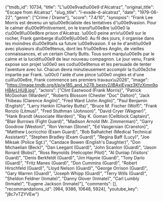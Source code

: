 {"tmdb_id": 10734, "title": "L'\u00e9vad\u00e9 d'Alcatraz", "original_title": "Escape from Alcatraz", "slug_title": "l-evade-d-alcatraz", "date": "1979-06-22", "genre": ["Crime / Drame"], "score": "7.4/10", "synopsis": "Frank Lee Morris est devenu un sp\u00e9cialiste des tentatives d'\u00e9vasion. Pour le calmer d\u00e9finitivement, on le transf\u00e8re \u00e0 la c\u00e9l\u00e8bre prison d'Alcatraz. \u00c0 peine arriv\u00e9 sur le rocher, Frank gamberge d\u00e9j\u00e0. Au fil des jours, il organise dans les moindres d\u00e9tails sa future \u00e9vasion. Il se lie d'amiti\u00e9 avec plusieurs d\u00e9tenus, dont les fr\u00e8res Anglin, de vieilles connaissances, et un certain Charly Butts. Tous sont marqu\u00e9s par le calme et la lucidit\u00e9 de leur nouveau compagnon. Le jour venu, Frank expose son projet \u00e0 ses cod\u00e9tenus et les persuade de tenter l'aventure avec lui. Chacun devra minutieusement accomplir la t\u00e2che impartie par Frank. \u00c0 l'aide d'une pince \u00e0 ongles et d'une cuill\u00e8re, Frank commence ses premiers travaux\u2026", "image": "https://image.tmdb.org/t/p/w185_and_h278_bestv2/lBAxIEywz3KfzXimn9qHBArLHU8.jpg", "actors": ["Clint Eastwood (Frank Morris)", "Patrick McGoohan (Warden)", "Roberts Blossom (Chester \"Doc\" Dalton)", "Jack Thibeau (Clarence Anglin)", "Fred Ward (John Anglin)", "Paul Benjamin (English)", "Larry Hankin (Charley Butts)", "Bruce M. Fischer (Wolf)", "Frank Ronzio (Litmus)", "Fred Stuthman (Johnson)", "David Cryer (Wagner)", "Hank Brandt (Associate Warden)", "Ray K. Goman (Cellblock Captain)", "Blair Burrows (Fight Guard)", "Madison Arnold (Mr. Zimmerman)", "Garry Goodrow (Weston)", "Ron Vernan (Stone)", "Ed Vasgersian (Cranston)", "Matthew Locricchio (Exam Guard)", "Bob Balhatchet (Medical Technical Assistant)", "Stephen Bradley (Exam Guard)", "Regina Baff (Lucy)", "Joe Miksak (Police Sgt.)", "Candace Bowen (English's Daughter)", "Don Michaelian (Beck)", "Dan Leegant (Guard)", "John Scanlon (Guard)", "Jason Ronard (Bobs)", "Ross Reynolds (Helicopter Pilot)", "Al Dunlap (Visitors' Guard)", "Denis Berkfeldt (Guard)", "Jim Haynie (Guard)", "Tony Dario (Guard)", "Fritz Manes (Guard)", "Don Cummins (Guard)", "Robert Hirschfeld (Guard)", "Lloyd Nelson (Guard)", "George Orrison (Guard)", "Gary Warren (Guard)", "Joseph Whipp (Guard)", "Terry Wills (Guard)", "Sheldon Feldner (Inmate)", "Danny Glover (Inmate)", "Carl Lumbly (Inmate)", "Eugene Jackson (Inmate)"], "comments": [], "recommandations_id": [984, 9386, 10648, 5924], "youtube_key": "j8c7vTZYVEw"}